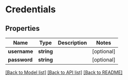 # Credentials

## Properties
Name | Type | Description | Notes
------------ | ------------- | ------------- | -------------
**username** | **string** |  | [optional] 
**password** | **string** |  | [optional] 

[[Back to Model list]](../README.md#documentation-for-models) [[Back to API list]](../README.md#documentation-for-api-endpoints) [[Back to README]](../README.md)


